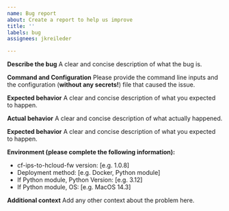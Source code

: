 ```yaml
---
name: Bug report
about: Create a report to help us improve
title: ''
labels: bug
assignees: jkreileder

---
```


**Describe the bug**
A clear and concise description of what the bug is.

**Command and Configuration**
Please provide the command line inputs and the
configuration (**without any secrets!**) file that caused the issue.

**Expected behavior**
A clear and concise description of what you expected to happen.

**Actual behavior**
A clear and concise description of what actually happened.

**Expected behavior**
A clear and concise description of what you expected to happen.

**Environment (please complete the following information):**
 - cf-ips-to-hcloud-fw version: [e.g. 1.0.8]
 - Deployment method: [e.g. Docker, Python module]
 - If Python module, Python Version: [e.g. 3.12]
 - If Python module, OS: [e.g. MacOS 14.3]

**Additional context**
Add any other context about the problem here.

